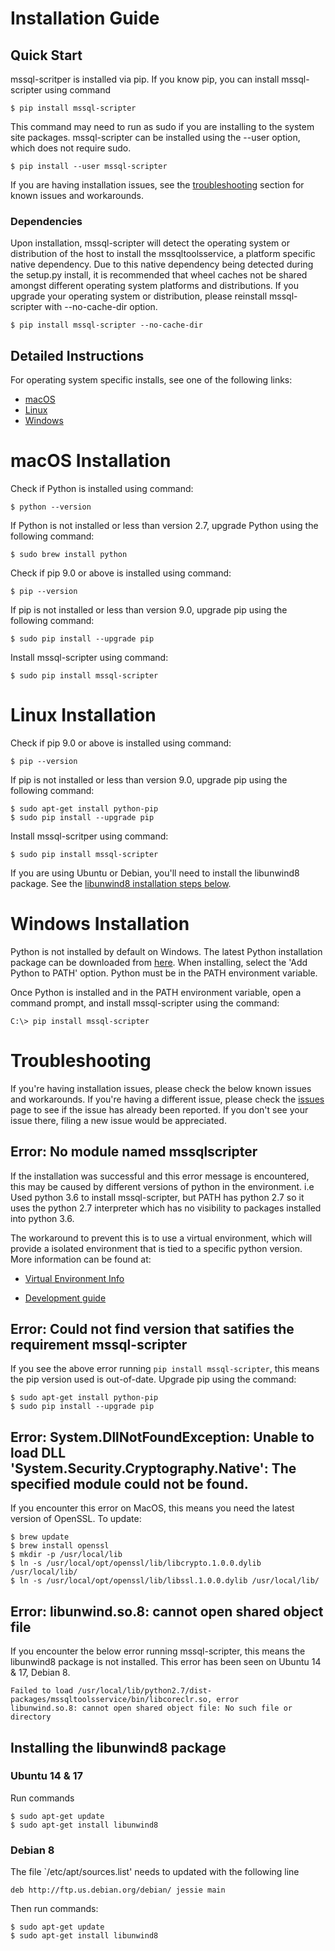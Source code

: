 # Installation Guide

## Quick Start
mssql-scritper is installed via pip.  If you know  pip, you can install mssql-scripter using command
```shell
$ pip install mssql-scripter 
```
This command may need to run as sudo if you are installing to the system site packages. mssql-scripter can be 
installed using the --user option, which does not require sudo.
```shell
$ pip install --user mssql-scripter 
```

If you are having installation issues, see the [troubleshooting](#troubleshooting) section for known issues and workarounds.  

### Dependencies

Upon installation, mssql-scripter will detect the operating system or distribution of the host to install the mssqltoolsservice, a platform specific native dependency. Due to this native dependency being detected during the setup.py install, it is recommended that wheel caches not be shared amongst different operating system platforms and distributions. If you upgrade your operating system or distribution, please reinstall mssql-scripter with --no-cache-dir option.
```shell
$ pip install mssql-scripter --no-cache-dir
```

## Detailed Instructions

For operating system specific installs, see one of the following links:

* [macOS](#macos-installation)
* [Linux](#linux-installation)
* [Windows](#windows-installation)

# macOS Installation

Check if Python is installed using command:
```shell
$ python --version
```
If Python is not installed or less than version 2.7, upgrade Python using the following command:
```shell
$ sudo brew install python
```

Check if pip 9.0 or above is installed using command: 
```shell
$ pip --version
```

If pip is not installed or less than version 9.0, upgrade pip using the following command:

```shell
$ sudo pip install --upgrade pip
```

Install mssql-scripter using command:

```shell
$ sudo pip install mssql-scripter 
```

# Linux Installation

Check if pip 9.0 or above is installed using command: 
```shell
$ pip --version
```

If pip is not installed or less than version 9.0, upgrade pip using the following command:

```shell
$ sudo apt-get install python-pip
$ sudo pip install --upgrade pip
```

Install mssql-scritper using command:

```shell
$ sudo pip install mssql-scripter 
```
If you are using Ubuntu or Debian, you'll need to install the libunwind8 package.  See the [libunwind8 installation steps below](#installing-the-libunwind8-package).

# Windows Installation

Python is not installed by default on Windows.  The latest Python installation package can be downloaded from [here](https://www.python.org/downloads/).  When installing, select the 'Add Python to PATH' option.  Python must be in the PATH environment variable.

Once Python is installed and in the PATH environment variable, open a command prompt, and install mssql-scripter using the command:
```shell
C:\> pip install mssql-scripter 
```

# Troubleshooting

If you're having installation issues, please check the below known issues and workarounds.  If you're having a different issue, please check the [issues](https://github.com/Microsoft/sql-xplat-cli/issues) page to see if the issue has already been reported.  If you don't see your issue there, filing a new issue would be appreciated.

## Error: No module named mssqlscripter
If the installation was successful and this error message is encountered, this may be caused by different versions of python in the environment.
i.e Used python 3.6 to install mssql-scripter, but PATH has python 2.7 so it uses the python 2.7 interpreter which has no visibility to packages installed into python 3.6.

The workaround to prevent this is to use a virtual environment, which will provide a isolated environment that is tied to a specific python version.
More information can be found at:

- [Virtual Environment Info](virtual_environment_info.md)

- [Development guide](development_guide.md#Environment_Setup)

## Error: Could not find version that satifies the requirement mssql-scripter
If you see the above error running `pip install mssql-scripter`, this means the pip version used is out-of-date.  Upgrade pip using the command:
```shell
$ sudo apt-get install python-pip
$ sudo pip install --upgrade pip
```

## Error: System.DllNotFoundException: Unable to load DLL 'System.Security.Cryptography.Native': The specified module could not be found.
If you encounter this error on MacOS, this means you need the latest version of OpenSSL. To update:
```shell
$ brew update
$ brew install openssl
$ mkdir -p /usr/local/lib
$ ln -s /usr/local/opt/openssl/lib/libcrypto.1.0.0.dylib /usr/local/lib/
$ ln -s /usr/local/opt/openssl/lib/libssl.1.0.0.dylib /usr/local/lib/
```

## Error: libunwind.so.8: cannot open shared object file
If you encounter the below error running mssql-scripter, this means the libunwind8 package is not installed.  This error has been seen
on Ubuntu 14 & 17, Debian 8.
```shell
Failed to load /usr/local/lib/python2.7/dist-packages/mssqltoolsservice/bin/libcoreclr.so, error 
libunwind.so.8: cannot open shared object file: No such file or directory
```

## Installing the libunwind8 package

### Ubuntu 14 & 17
Run commands
```shell
$ sudo apt-get update
$ sudo apt-get install libunwind8
```

### Debian 8
The file `/etc/apt/sources.list' needs to updated with the following line
```
deb http://ftp.us.debian.org/debian/ jessie main
```
Then run commands:
```shell
$ sudo apt-get update
$ sudo apt-get install libunwind8
```
